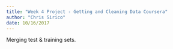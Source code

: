 ```yaml
---
title: "Week 4 Project - Getting and Cleaning Data Coursera"
author: "Chris Sirico"
date: 10/16/2017
---
```


Merging test & training sets. 